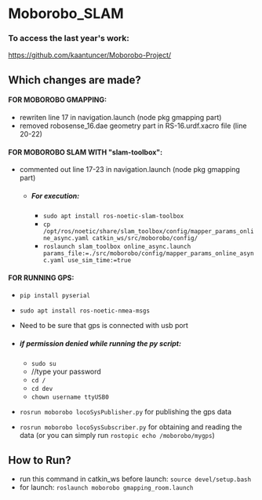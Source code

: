 # Moborobo_SLAM

### To access the last year's work: 
https://github.com/kaantuncer/Moborobo-Project/

## Which changes are made?

#### FOR MOBOROBO GMAPPING:

* rewriten line 17 in navigation.launch (node pkg gmapping part)
* removed robosense_16.dae geometry part in RS-16.urdf.xacro file (line 20-22)

#### FOR MOBOROBO SLAM WITH "slam-toolbox":

* commented out line 17-23 in navigation.launch (node pkg gmapping part)

  * ##### For execution:
    * `sudo apt install ros-noetic-slam-toolbox`
    * `cp /opt/ros/noetic/share/slam_toolbox/config/mapper_params_online_async.yaml catkin_ws/src/moborobo/config/`
    * `roslaunch slam_toolbox online_async.launch params_file:=./src/moborobo/config/mapper_params_online_async.yaml use_sim_time:=true`

#### FOR RUNNING GPS:

* `pip install pyserial`
* `sudo apt install ros-noetic-nmea-msgs`
* Need to be sure that gps is connected with usb port

* ##### if permission denied while running the py script:
  * `sudo su`
  * //type your password
  * `cd /`
  * `cd dev`
  * `chown username ttyUSB0`
 
* `rosrun moborobo locoSysPublisher.py` for publishing the gps data
* `rosrun moborobo locoSysSubscriber.py` for obtaining and reading the data (or you can simply run `rostopic echo /moborobo/mygps`)


## How to Run?
* run this command in catkin_ws before launch: `source devel/setup.bash`
* for launch: `roslaunch moborobo gmapping_room.launch`
